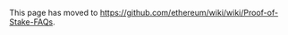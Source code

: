 <!-- TITLE: Proof of Stake FAQ -->

This page has moved to https://github.com/ethereum/wiki/wiki/Proof-of-Stake-FAQs.